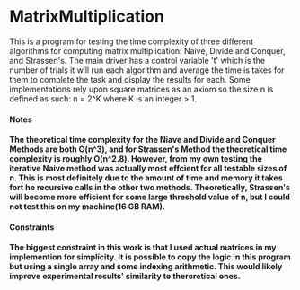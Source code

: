 # MatrixMultiplication
<p>This is a program for testing the time complexity of three different algorithms for computing matrix multiplication: Naive, Divide and Conquer, and Strassen's. The main driver has a control variable 't' which is the number of trials it will run each algorithm and average the time is takes for them to complete the task and display the results for each. Some implementations rely upon square matrices as an axiom so the size n is defined as such: n = 2^K where K is an integer > 1.<p>
<h4>Notes<h4>
<p>The theoretical time complexity for the Niave and Divide and Conquer Methods are both O(n^3), and for Strassen's Method the theoretical time complexity is roughly O(n^2.8). However, from my own testing the iterative Naive method was actually most effcient for all testable sizes of n. This is most definitely due to the amount of time and memory it takes fort he recursive calls in the other two methods. Theoretically, Strassen's will become more efficient for some large threshold value of n, but I could not test this on my machine(16 GB RAM).<p>
<h4>Constraints<h4>
<p>The biggest constraint in this work is that I used actual matrices in my implemention for simplicity. It is possible to copy the logic in this program but using a single array and some indexing arithmetic. This would likely improve experimental results' similarity to theroretical ones.<p>
